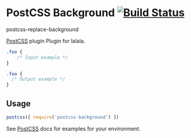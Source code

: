 # PostCSS Background [![Build Status](https://travis-ci.org/lenarakhmadeev/postcss-background.svg)](https://travis-ci.org/lenarakhmadeev/postcss-background)

postcss-replace-background


[PostCSS] plugin Plugin for lalala.

[PostCSS]: https://github.com/postcss/postcss

```css
.foo {
    /* Input example */
}
```

```css
.foo {
  /* Output example */
}
```

## Usage

```js
postcss([ require('postcss-background') ])
```

See [PostCSS] docs for examples for your environment.
